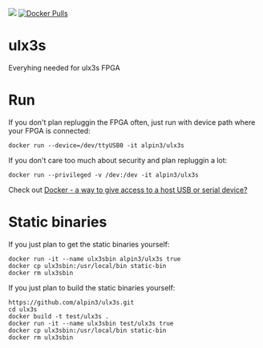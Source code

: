[![](https://images.microbadger.com/badges/image/alpin3/ulx3s.svg)](https://microbadger.com/images/alpin3/ulx3s "Get your own image badge on microbadger.com")
[![Docker Pulls](https://img.shields.io/docker/pulls/alpin3/ulx3s)](https://hub.docker.com/r/alpin3/ulx3s "Docker hub")

# ulx3s

Everyhing needed for ulx3s FPGA

# Run

If you don't plan repluggin the FPGA often, just run with device path where your FPGA is connected:

```
docker run --device=/dev/ttyUSB0 -it alpin3/ulx3s
```

If you don't care too much about security and plan repluggin a lot:

```
docker run --privileged -v /dev:/dev -it alpin3/ulx3s
```

Check out [Docker - a way to give access to a host USB or serial device?](https://stackoverflow.com/questions/24225647/docker-a-way-to-give-access-to-a-host-usb-or-serial-device)

# Static binaries

If you just plan to get the static binaries yourself:
```
docker run -it --name ulx3sbin alpin3/ulx3s true
docker cp ulx3sbin:/usr/local/bin static-bin
docker rm ulx3sbin
```

If you just plan to build the static binaries yourself:
```
https://github.com/alpin3/ulx3s.git
cd ulx3s
docker build -t test/ulx3s .
docker run -it --name ulx3sbin test/ulx3s true
docker cp ulx3sbin:/usr/local/bin static-bin
docker rm ulx3sbin
```





